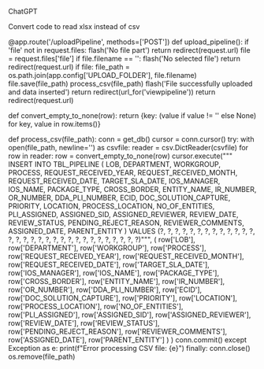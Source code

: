 ChatGPT

Convert code to read xlsx instead of csv

@app.route('/uploadPipeline', methods=['POST'])
def upload_pipeline():
    if 'file' not in request.files:
        flash('No file part')
        return redirect(request.url)
    file = request.files['file']
    if file.filename == '':
        flash('No selected file')
        return redirect(request.url)
    if file:
        file_path = os.path.join(app.config['UPLOAD_FOLDER'], file.filename)
        file.save(file_path)
        process_csv(file_path)
        flash('File successfully uploaded and data inserted')
        return redirect(url_for('viewpipeline'))
    return redirect(request.url)

def convert_empty_to_none(row):
    return {key: (value if value != '' else None) for key, value in row.items()}

def process_csv(file_path):
    conn = get_db()
    cursor = conn.cursor()
    try:
        with open(file_path, newline='') as csvfile:
            reader = csv.DictReader(csvfile)
            for row in reader:
                row = convert_empty_to_none(row)
                cursor.execute("""
                    INSERT INTO TBL_PIPELINE (
                        LOB, DEPARTMENT, WORKGROUP, PROCESS, 
                        REQUEST_RECEIVED_YEAR, REQUEST_RECEIVED_MONTH, REQUEST_RECEIVED_DATE, 
                        TARGET_SLA_DATE, IOS_MANAGER, IOS_NAME, PACKAGE_TYPE, CROSS_BORDER, 
                        ENTITY_NAME, IR_NUMBER, OR_NUMBER, DDA_PLI_NUMBER, ECID, DOC_SOLUTION_CAPTURE, 
                        PRIORITY, LOCATION, PROCESS_LOCATION, NO_OF_ENTITIES, PLI_ASSIGNED, 
                        ASSIGNED_SID, ASSIGNED_REVIEWER, REVIEW_DATE, REVIEW_STATUS, 
                        PENDING_REJECT_REASON, REVIEWER_COMMENTS, ASSIGNED_DATE, PARENT_ENTITY
                    ) VALUES (?, ?, ?, ?, ?, ?, ?, ?, ?, ?, ?, ?, ?, ?, ?, ?, ?, ?, ?, ?, ?, ?, ?, ?, ?, ?, ?, ?, ?, ?, ?)""",
                    (
                        row['LOB'], row['DEPARTMENT'], row['WORKGROUP'], row['PROCESS'], 
                        row['REQUEST_RECEIVED_YEAR'], row['REQUEST_RECEIVED_MONTH'], row['REQUEST_RECEIVED_DATE'], 
                        row['TARGET_SLA_DATE'], row['IOS_MANAGER'], row['IOS_NAME'], row['PACKAGE_TYPE'], row['CROSS_BORDER'], 
                        row['ENTITY_NAME'], row['IR_NUMBER'], row['OR_NUMBER'], row['DDA_PLI_NUMBER'], row['ECID'], row['DOC_SOLUTION_CAPTURE'], 
                        row['PRIORITY'], row['LOCATION'], row['PROCESS_LOCATION'], row['NO_OF_ENTITIES'], row['PLI_ASSIGNED'], 
                        row['ASSIGNED_SID'], row['ASSIGNED_REVIEWER'], row['REVIEW_DATE'], row['REVIEW_STATUS'], 
                        row['PENDING_REJECT_REASON'], row['REVIEWER_COMMENTS'], row['ASSIGNED_DATE'], row['PARENT_ENTITY']
                    )
                )
        conn.commit()
    except Exception as e:
        print(f"Error processing CSV file: {e}")
    finally:
        conn.close()
        os.remove(file_path)
